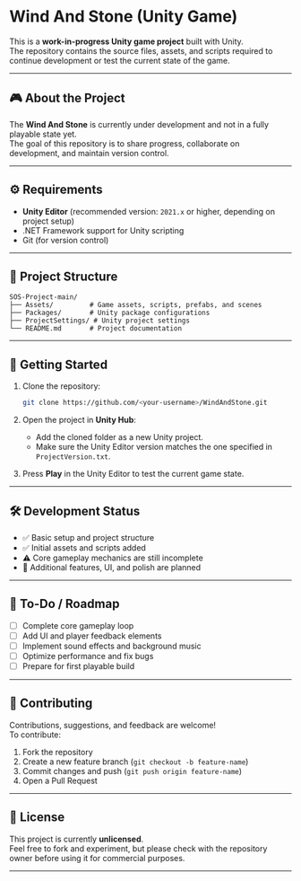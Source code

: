 # Wind And Stone (Unity Game)

This is a **work-in-progress Unity game project** built with Unity.  
The repository contains the source files, assets, and scripts required to continue development or test the current state of the game.

---

## 🎮 About the Project
The **Wind And Stone** is currently under development and not in a fully playable state yet.  
The goal of this repository is to share progress, collaborate on development, and maintain version control.

---

## ⚙️ Requirements
- **Unity Editor** (recommended version: `2021.x` or higher, depending on project setup)  
- .NET Framework support for Unity scripting  
- Git (for version control)

---

## 📂 Project Structure
```
SOS-Project-main/
├── Assets/         # Game assets, scripts, prefabs, and scenes
├── Packages/       # Unity package configurations
├── ProjectSettings/ # Unity project settings
└── README.md       # Project documentation
```

---

## 🚀 Getting Started

1. Clone the repository:
   ```bash
   git clone https://github.com/<your-username>/WindAndStone.git
   ```

2. Open the project in **Unity Hub**:
   - Add the cloned folder as a new Unity project.
   - Make sure the Unity Editor version matches the one specified in `ProjectVersion.txt`.

3. Press **Play** in the Unity Editor to test the current game state.

---

## 🛠️ Development Status
- ✅ Basic setup and project structure  
- ✅ Initial assets and scripts added  
- ⚠️ Core gameplay mechanics are still incomplete  
- 🚧 Additional features, UI, and polish are planned  

---

## 📌 To-Do / Roadmap
- [ ] Complete core gameplay loop  
- [ ] Add UI and player feedback elements  
- [ ] Implement sound effects and background music  
- [ ] Optimize performance and fix bugs  
- [ ] Prepare for first playable build  

---

## 🤝 Contributing
Contributions, suggestions, and feedback are welcome!  
To contribute:
1. Fork the repository
2. Create a new feature branch (`git checkout -b feature-name`)
3. Commit changes and push (`git push origin feature-name`)
4. Open a Pull Request

---

## 📜 License
This project is currently **unlicensed**.  
Feel free to fork and experiment, but please check with the repository owner before using it for commercial purposes.

---
